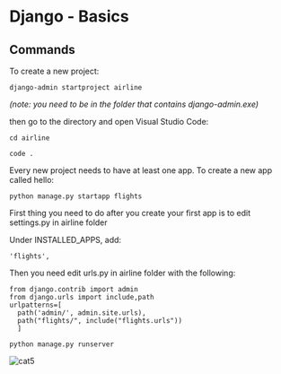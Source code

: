 # Django - Basics

## Commands

To create a new project:

```django
django-admin startproject airline
```

_(note: you need to be in the folder that contains django-admin.exe)_

then go to the directory and open Visual Studio Code:

`cd airline`

`code .`


Every new project needs to have at least one app. To create a new app called hello:

```django
python manage.py startapp flights
```

First thing you need to do after you create your first app is to edit settings.py in airline folder

Under INSTALLED_APPS, add:

`'flights',`

Then you need edit urls.py in airline folder with the following:

```django
from django.contrib import admin
from django.urls import include,path
urlpatterns=[
  path('admin/', admin.site.urls),
  path("flights/", include("flights.urls"))
  ]
```




  
  

```django
python manage.py runserver
```







![cat5](https://pinklillies.github.io/images/cat5.jfif)
